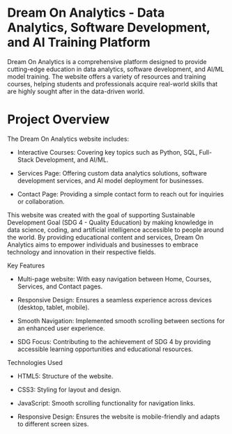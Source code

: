 # Dream On Analytics - Data Analytics, Software Development, and AI Training Platform
Dream On Analytics is a comprehensive platform designed to provide cutting-edge education in data analytics, software development, and AI/ML model training. The website offers a variety of resources and training courses, helping students and professionals acquire real-world skills that are highly sought after in the data-driven world.

# Project Overview
The Dream On Analytics website includes:

- Interactive Courses: Covering key topics such as Python, SQL, Full-Stack Development, and AI/ML.

- Services Page: Offering custom data analytics solutions, software development services, and AI model deployment for 
  businesses.

- Contact Page: Providing a simple contact form to reach out for inquiries or collaboration.

This website was created with the goal of supporting Sustainable Development Goal (SDG 4 - Quality Education) by making knowledge in data science, coding, and artificial intelligence accessible to people around the world. By providing educational content and services, Dream On Analytics aims to empower individuals and businesses to embrace technology and innovation in their respective fields.

Key Features
- Multi-page website: With easy navigation between Home, Courses, Services, and Contact pages.

- Responsive Design: Ensures a seamless experience across devices (desktop, tablet, mobile).

- Smooth Navigation: Implemented smooth scrolling between sections for an enhanced user experience.

- SDG Focus: Contributing to the achievement of SDG 4 by providing accessible learning opportunities and educational resources.

Technologies Used
- HTML5: Structure of the website.

- CSS3: Styling for layout and design.

- JavaScript: Smooth scrolling functionality for navigation links.

- Responsive Design: Ensures the website is mobile-friendly and adapts to different screen sizes.
